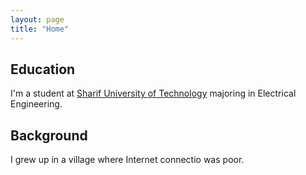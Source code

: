 ```yaml
---
layout: page
title: "Home"
---
```


## Education
I'm a student at [Sharif University of Technology](https://en.sharif.ir/) majoring in Electrical Engineering.



## Background
I grew up in a village where Internet connectio was poor.

